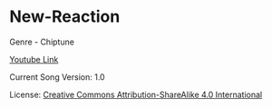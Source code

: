 # New-Reaction
Genre - Chiptune

[Youtube Link](https://www.youtube.com/watch?v=IqbG7lD5axc&list=PLye9mcKwe2zy3KW8uK_3F7HVMjJjdqSqU&index=7)

Current Song Version: 1.0

License: [Creative Commons Attribution-ShareAlike 4.0 International](http://creativecommons.org/licenses/by-sa/4.0/)